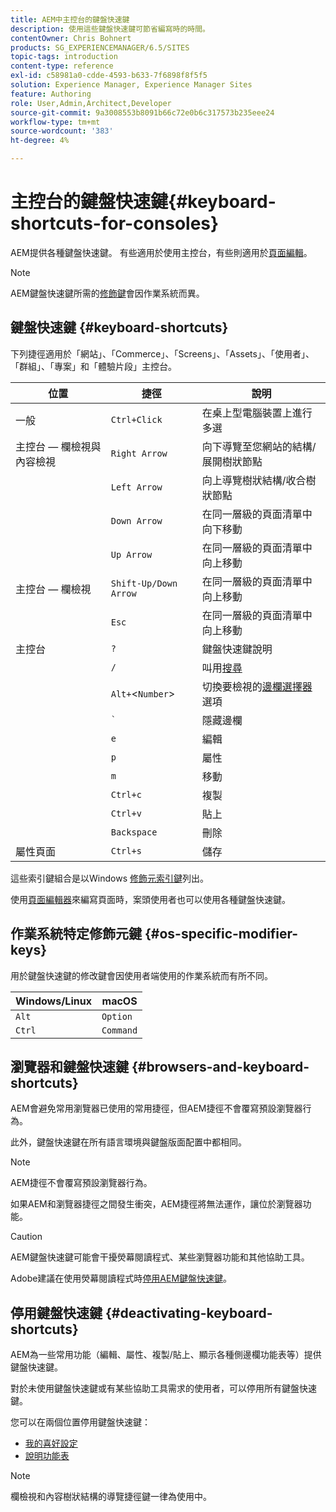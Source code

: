 ```yaml
---
title: AEM中主控台的鍵盤快速鍵
description: 使用這些鍵盤快速鍵可節省編寫時的時間。
contentOwner: Chris Bohnert
products: SG_EXPERIENCEMANAGER/6.5/SITES
topic-tags: introduction
content-type: reference
exl-id: c58981a0-cdde-4593-b633-7f6898f8f5f5
solution: Experience Manager, Experience Manager Sites
feature: Authoring
role: User,Admin,Architect,Developer
source-git-commit: 9a3008553b8091b66c72e0b6c317573b235eee24
workflow-type: tm+mt
source-wordcount: '383'
ht-degree: 4%

---
```


# 主控台的鍵盤快速鍵{#keyboard-shortcuts-for-consoles}

AEM提供各種鍵盤快速鍵。 有些適用於使用主控台，有些則適用於[頁面編輯](/help/sites-authoring/page-authoring-keyboard-shortcuts.md)。

>[!NOTE]
>
>AEM鍵盤快速鍵所需的[修飾鍵](/help/sites-authoring/keyboard-shortcuts.md#os-specific-modifier-keys)會因作業系統而異。

## 鍵盤快速鍵 {#keyboard-shortcuts}

下列捷徑適用於「網站」、「Commerce」、「Screens」、「Assets」、「使用者」、「群組」、「專案」和「體驗片段」主控台。

| 位置 | 捷徑 | 說明 |
|---|---|---|
| 一般 | `Ctrl+Click` | 在桌上型電腦裝置上進行多選 |
| 主控台 — 欄檢視與內容檢視 | `Right Arrow` | 向下導覽至您網站的結構/展開樹狀節點 |
|  | `Left Arrow` | 向上導覽樹狀結構/收合樹狀節點 |
|  | `Down Arrow` | 在同一層級的頁面清單中向下移動 |
|  | `Up Arrow` | 在同一層級的頁面清單中向上移動 |
| 主控台 — 欄檢視 | `Shift-Up/Down Arrow` | 在同一層級的頁面清單中向上移動 |
|  | `Esc` | 在同一層級的頁面清單中向上移動 |
| 主控台 | `?` | 鍵盤快速鍵說明 |
|  | `/` | 叫用[搜尋](/help/sites-authoring/search.md) |
|  | `Alt+`&lt;`Number`> | 切換要檢視的[邊欄選擇器](/help/sites-authoring/basic-handling.md#rail-selector)選項 |
|  | ``` ` ``` | 隱藏邊欄 |
|  | `e` | 編輯 |
|  | `p` | 屬性 |
|  | `m` | 移動 |
|  | `Ctrl+c` | 複製 |
|  | `Ctrl+v` | 貼上 |
|  | `Backspace` | 刪除 |
| 屬性頁面 | `Ctrl+s` | 儲存 |

這些索引鍵組合是以Windows [修飾元索引鍵](/help/sites-authoring/keyboard-shortcuts.md#os-specific-modifier-keys)列出。

使用[頁面編輯器](/help/sites-authoring/page-authoring-keyboard-shortcuts.md)來編寫頁面時，案頭使用者也可以使用各種鍵盤快速鍵。

## 作業系統特定修飾元鍵 {#os-specific-modifier-keys}

用於鍵盤快速鍵的修改鍵會因使用者端使用的作業系統而有所不同。

| Windows/Linux | macOS |
|---|---|
| `Alt` | `Option` |
| `Ctrl` | `Command` |

## 瀏覽器和鍵盤快速鍵 {#browsers-and-keyboard-shortcuts}

AEM會避免常用瀏覽器已使用的常用捷徑，但AEM捷徑不會覆寫預設瀏覽器行為。

此外，鍵盤快速鍵在所有語言環境與鍵盤版面配置中都相同。

>[!NOTE]
>
>AEM捷徑不會覆寫預設瀏覽器行為。
>
>如果AEM和瀏覽器捷徑之間發生衝突，AEM捷徑將無法運作，讓位於瀏覽器功能。

>[!CAUTION]
>
>AEM鍵盤快速鍵可能會干擾熒幕閱讀程式、某些瀏覽器功能和其他協助工具。
>
>Adobe建議在使用熒幕閱讀程式時[停用AEM鍵盤快速鍵](/help/sites-authoring/keyboard-shortcuts.md#deactivating-keyboard-shortcuts)。

## 停用鍵盤快速鍵 {#deactivating-keyboard-shortcuts}

AEM為一些常用功能（編輯、屬性、複製/貼上、顯示各種側邊欄功能表等）提供鍵盤快速鍵。

對於未使用鍵盤快速鍵或有某些協助工具需求的使用者，可以停用所有鍵盤快速鍵。

您可以在兩個位置停用鍵盤快速鍵：

* [我的喜好設定](/help/sites-authoring/user-properties.md#my-preferences)
* [說明功能表](/help/sites-authoring/basic-handling.md#accessing-help)

>[!NOTE]
>
>欄檢視和內容樹狀結構的導覽捷徑鍵一律為使用中。

